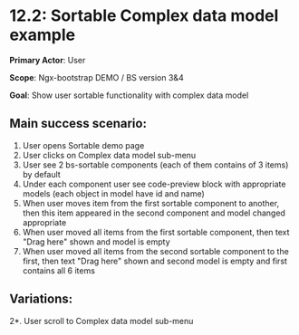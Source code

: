 12.2: Sortable Complex data model example
=========================================
**Primary Actor**: User

**Scope**: Ngx-bootstrap DEMO / BS version 3&4

**Goal**: Show user sortable functionality with complex data model

Main success scenario:
----------------------
1. User opens Sortable demo page
2. User clicks on Complex data model sub-menu
3. User see 2 bs-sortable components (each of them contains of 3 items) by default
4. Under each component user see code-preview block with appropriate models (each object in model have id and name)
5. When user moves item from the first sortable component to another, then this item appeared in the second component and model changed appropriate
6. When user moved all items from the first sortable component, then text "Drag here" shown and model is empty
7. When user moved all items from the second sortable component to the first, then text "Drag here" shown and second model is empty and first contains all 6 items

Variations:
-----------
2*. User scroll to Complex data model sub-menu
